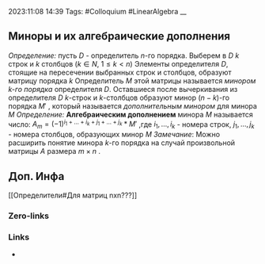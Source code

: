 2023:11:08 14:39
Tags: #Colloquium #LinearAlgebra 
__
## Миноры и их алгебраические дополнения
*Определение:* пусть $D$ - определитель $n$-го порядка.
Выберем в $D$ $k$ строк и $k$ столбцов ($k\in N, \ 1 \leq k < n$)
Элементы определителя $D$, стоящие на пересечении выбранных строк и столбцов, образуют матрицу порядка $k$
Определитель $M$ этой матрицы называется *минором $k$-го порядка* определителя $D$.
Оставшиеся после вычеркивания из определителя $D$ $k$-строк и $k$-столбцов
образуют минор $(n-k)$-го порядка $M'$ , который называется *дополнительным минором* для минора $M$
*Определение:* **Алгебраическим дополнением** минора $M$ называется число:
$A_{m} = (-1)^{i_{1}+\dots+i_{k}+j_{1}+\dots+j_{k}} * M'$ ,где 
$i_{1}, \dots, i_{k}$ - номера строк,
$j_{1}, \dots, j_{k}$ - номера столбцов,
образующих минор $M$
*Замечание*: Можно расширить понятие минора $k$-го порядка на случай произвольной матрицы $A$ размера $m\times n$ .

## Доп. Инфа
[[Определители#Для матриц nxn???]]
### Zero-links

### Links
-